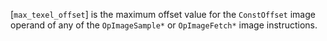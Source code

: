[`max_texel_offset`] is the maximum offset
value for the `ConstOffset` image operand of any of the
`OpImageSample*` or `OpImageFetch*` image instructions.